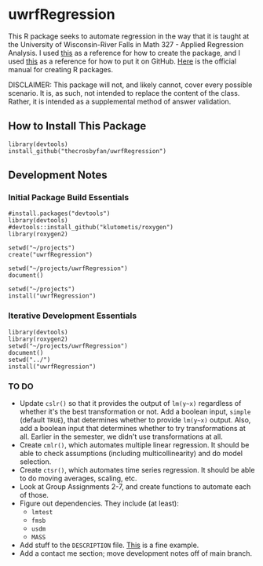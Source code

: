 # uwrfRegression

This R package seeks to automate regression in the way that it is taught at the University of Wisconsin-River Falls in Math 327 - Applied Regression Analysis. I used [this](https://hilaryparker.com/2014/04/29/writing-an-r-package-from-scratch/) as a reference for how to create the package, and I used [this](http://kbroman.org/pkg_primer/pages/github.html) as a reference for how to put it on GitHub. [Here](https://cran.r-project.org/doc/manuals/R-exts.html) is the official manual for creating R packages.

DISCLAIMER: This package will not, and likely cannot, cover every possible scenario. It is, as such, not intended to replace the content of the class. Rather, it is intended as a supplemental method of answer validation.

## How to Install This Package

    library(devtools)
    install_github("thecrosbyfan/uwrfRegression")

## Development Notes

### Initial Package Build Essentials

    #install.packages("devtools")
    library(devtools)
    #devtools::install_github("klutometis/roxygen")
    library(roxygen2)

    setwd("~/projects")
    create("uwrfRegression")

    setwd("~/projects/uwrfRegression")
    document()

    setwd("~/projects")
    install("uwrfRegression")

### Iterative Development Essentials

    library(devtools)
    library(roxygen2)
    setwd("~/projects/uwrfRegression")
    document()
    setwd("../")
    install("uwrfRegression")

### TO DO

- Update ``cslr()`` so that it provides the output of ``lm(y~x)`` regardless of whether it's the best transformation or not. Add a boolean input, ``simple`` (default ``TRUE``), that determines whether to provide ``lm(y~x)`` output. Also, add a boolean input that determines whether to try transformations at all. Earlier in the semester, we didn't use transformations at all.
- Create ``cmlr()``, which automates multiple linear regression. It should be able to check assumptions (including multicollinearity) and do model selection.
- Create ``ctsr()``, which automates time series regression. It should be able to do moving averages, scaling, etc.
- Look at Group Assignments 2-7, and create functions to automate each of those.
- Figure out dependencies. They include (at least):
  - ``lmtest``
  - ``fmsb``
  - ``usdm``
  - ``MASS``
- Add stuff to the ``DESCRIPTION`` file. [This](https://github.com/klutometis/roxygen/blob/master/DESCRIPTION) is a fine example.
- Add a contact me section; move development notes off of main branch.
